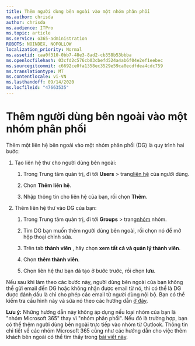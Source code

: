 ```yaml
---
title: Thêm người dùng bên ngoài vào một nhóm phân phối
ms.author: chrisda
author: chrisda
ms.audience: ITPro
ms.topic: article
ms.service: o365-administration
ROBOTS: NOINDEX, NOFOLLOW
localization_priority: Normal
ms.assetid: caa0f310-0bb7-48e3-8ad2-cb358b53bbba
ms.openlocfilehash: 03cfd2c576cb03cbefd524a4ab6f04e2ef1eebec
ms.sourcegitcommit: c6692ce0fa1358ec3529e59ca0ecdfdea4cdc759
ms.translationtype: MT
ms.contentlocale: vi-VN
ms.lasthandoff: 09/14/2020
ms.locfileid: "47663535"
---
```

# <a name="add-external-users-to-a-distribution-group"></a>Thêm người dùng bên ngoài vào một nhóm phân phối

Thêm một liên hệ bên ngoài vào một nhóm phân phối (DG) là quy trình hai bước:
  
1. Tạo liên hệ thư cho người dùng bên ngoài:
    
    1. Trong Trung tâm quản trị, đi tới **Users**  >  trang[liên hệ](https://admin.microsoft.com/adminportal/home#/Contact) của người dùng. 
    
    2. Chọn **Thêm liên hệ**.
    
    3. Nhập thông tin cho liên hệ của bạn, rồi chọn **Thêm**.
    
2. Thêm liên hệ thư vào DG của bạn:
    
    1. Trong Trung tâm quản trị, đi tới **Groups**  >  trang[nhóm](https://admin.microsoft.com/adminportal/home#/groups) nhóm. 
    
    2. Tìm DG bạn muốn thêm người dùng bên ngoài, rồi chọn nó để mở hộp thoại chỉnh sửa.
    
    3. Trên tab **thành viên** , hãy chọn **xem tất cả và quản lý thành viên**. 
    
    4. Chọn **thêm thành viên**.
    
    5. Chọn liên hệ thư bạn đã tạo ở bước trước, rồi chọn **lưu**.
    
Nếu sau khi làm theo các bước này, người dùng bên ngoài của bạn không thể gửi email đến DG hoặc không nhận được email từ nó, thì có thể là DG được đánh dấu là chỉ cho phép các email từ người dùng nội bộ. Bạn có thể kiểm tra cấu hình này và sửa nó theo các hướng dẫn [ở đây](https://docs.microsoft.com/exchange/mail-flow-best-practices/non-delivery-reports-in-exchange-online/fix-error-code-5-7-133-in-exchange-online).
  
 **Lưu ý:** Những hướng dẫn này không áp dụng nếu loại nhóm của bạn là "nhóm Microsoft 365" thay vì "nhóm phân phối". Nếu đó là trường hợp, bạn có thể thêm người dùng bên ngoài trực tiếp vào nhóm từ Outlook. Thông tin chi tiết về các nhóm Microsoft 365 cũng như các hướng dẫn cho việc thêm khách bên ngoài có thể tìm thấy trong [bài viết này](https://support.office.com/article/Guest-access-in-Office-365-Groups-bfc7a840-868f-4fd6-a390-f347bf51aff6.aspx).
  